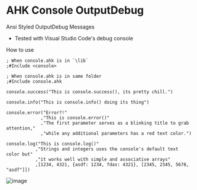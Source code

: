 # AHK Console OutputDebug
Ansi Styled OutputDebug Messages
- Tested with Visual Studio Code's debug console

How to use

    ; When console.ahk is in `\lib`
    ;#Include <console>

    ; When console.ahk is in same folder
    ;#Include console.ahk

    console.success("This is console.success(), its pretty chill.")

    console.info("This is console.info() doing its thing")

    console.error("Error?!"
                 ,"This is console.error()"
                 ,"The first parameter serves as a blinking title to grab attention,"
                 ,"while any additional parameters has a red text color.")

    console.log("This is console.log()"
               ,"Strings and integers uses the console's default text color but"
               ,"it works well with simple and associative arrays"
               ,[1234, 4321, {asdf: 1234, fdas: 4321}, [2345, 2345, 5678, "asdf"]])

![image](https://github.com/KR1ZZ1/ahk-console/assets/102970447/3c6e1c91-c740-48c6-a4f6-ea3b99747c93)
